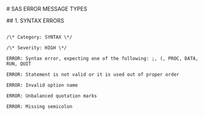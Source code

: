 \# SAS ERROR MESSAGE TYPES



\## 1. SYNTAX ERRORS

```sas

/\* Category: SYNTAX \*/

/\* Severity: HIGH \*/

ERROR: Syntax error, expecting one of the following: ;, (, PROC, DATA, RUN, QUIT

ERROR: Statement is not valid or it is used out of proper order

ERROR: Invalid option name

ERROR: Unbalanced quotation marks

ERROR: Missing semicolon

